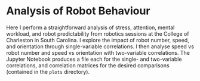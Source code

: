 # Analysis of Robot Behaviour
Here I perform a straightforward analysis of stress, attention, mental workload, and robot predictability from robotics sessions at the College of Charleston in South Carolina. I explore the impact of robot number, speed, and orientation through single-variable correlations. I then analyse speed vs robot number and speed vs orientation with two-variable correlations. The Jupyter Notebook produces a file each for the single- and two-variable correlations, and correlation matrices for the desired comparisons (contained in the `plots` directory). 
